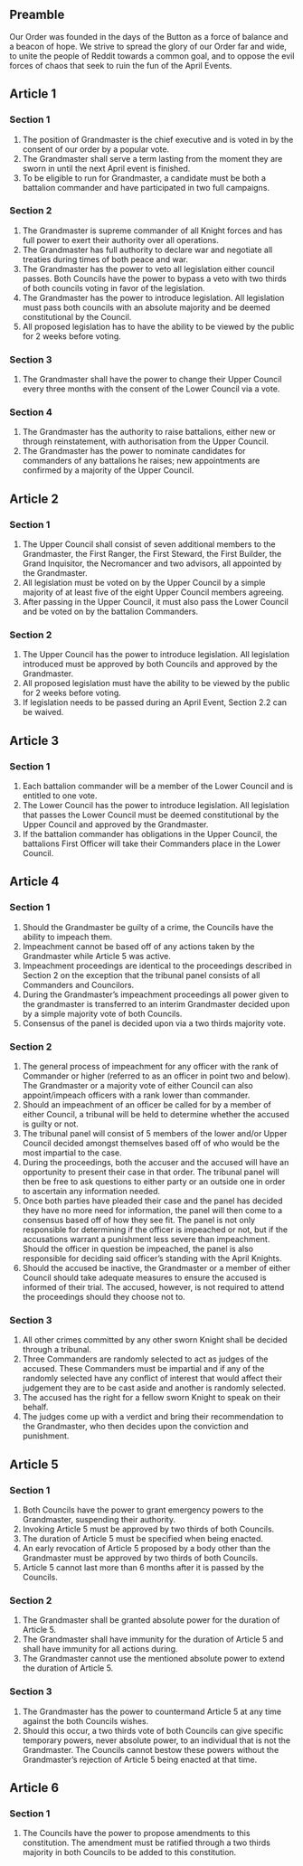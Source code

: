 [Version: 1.0]: #

## Preamble
Our Order was founded in the days of the Button as a force of balance and a beacon of hope. We strive to spread the glory of our Order far and wide, to unite the people of Reddit towards a common goal, and to oppose the evil forces of chaos that seek to ruin the fun of the April Events.

## Article 1

### Section 1
1. The position of Grandmaster is the chief executive and is voted in by the consent of our order by a popular vote.
2. The Grandmaster shall serve a term lasting from the moment they are sworn in until the next April event is finished.
3. To be eligible to run for Grandmaster, a candidate must be both a battalion commander and have participated in two full campaigns.

### Section 2
1. The Grandmaster is supreme commander of all Knight forces and has full power to exert their authority over all operations.
2. The Grandmaster has full authority to declare war and negotiate all treaties during times of both peace and war.
3. The Grandmaster has the power to veto all legislation either council passes. Both Councils have the power to bypass a veto with two thirds of both councils voting in favor of the legislation.
4. The Grandmaster has the power to introduce legislation. All legislation must pass both councils with an absolute majority and be deemed constitutional by the Council.
5. All proposed legislation has to have the ability to be viewed by the public for 2 weeks before voting.

### Section 3
1. The Grandmaster shall have the power to change their Upper Council every three months with the consent of the Lower Council via a vote.

### Section 4
1. The Grandmaster has the authority to raise battalions, either new or through reinstatement, with authorisation from the Upper Council.
2. The Grandmaster has the power to nominate candidates for commanders of any battalions he raises; new appointments are confirmed by a majority of the Upper Council.

## Article 2

### Section 1
1. The Upper Council shall consist of seven additional members to the Grandmaster, the First Ranger, the First Steward, the First Builder, the Grand Inquisitor, the Necromancer and two advisors, all appointed by the Grandmaster.
2. All legislation must be voted on by the Upper Council by a simple majority of at least five of the eight Upper Council members agreeing.
3. After passing in the Upper Council, it must also pass the Lower Council and be voted on by the battalion Commanders.

### Section 2
1. The Upper Council has the power to introduce legislation. All legislation introduced must be approved by both Councils and approved by the Grandmaster.
2. All proposed legislation must have the ability to be viewed by the public for 2 weeks before voting.
3. If legislation needs to be passed during an April Event, Section 2.2 can be waived.

## Article 3

### Section 1
1. Each battalion commander will be a member of the Lower Council and is entitled to one vote.
2. The Lower Council has the power to introduce legislation. All legislation that passes the Lower Council must be deemed constitutional by the Upper Council and approved by the Grandmaster.
3. If the battalion commander has obligations in the Upper Council, the battalions First Officer will take their Commanders place in the Lower Council.

## Article 4

### Section 1
1. Should the Grandmaster be guilty of a crime, the Councils have the ability to impeach them.
2. Impeachment cannot be based off of any actions taken by the Grandmaster while Article 5 was active.
3. Impeachment proceedings are identical to the proceedings described in Section 2 on the exception that the tribunal panel consists of all Commanders and Councilors.
4. During the Grandmaster’s impeachment proceedings all power given to the grandmaster is transferred to an interim Grandmaster decided upon by a simple majority vote of both Councils.
5. Consensus of the panel is decided upon via a two thirds majority vote.

### Section 2
1. The general process of impeachment for any officer with the rank of Commander or higher (referred to as an officer in point two and below). The Grandmaster or a majority vote of either Council can also appoint/impeach officers with a rank lower than commander.
2. Should an impeachment of an officer be called for by a member of either Council, a tribunal will be held to determine whether the accused is guilty or not.
3. The tribunal panel will consist of 5 members of the lower and/or Upper Council decided amongst themselves based off of who would be the most impartial to the case.
4. During the proceedings, both the accuser and the accused will have an opportunity to present their case in that order. The tribunal panel will then be free to ask questions to either party or an outside one in order to ascertain any information needed.
5. Once both parties have pleaded their case and the panel has decided they have no more need for information, the panel will then come to a consensus based off of how they see fit. The panel is not only responsible for determining if the officer is impeached or not, but if the accusations warrant a punishment less severe than impeachment. Should the officer in question be impeached, the panel is also responsible for deciding said officer’s standing with the April Knights.
6. Should the accused be inactive, the Grandmaster or a member of either Council should take adequate measures to ensure the accused is informed of their trial. The accused, however, is not required to attend the proceedings should they choose not to.

### Section 3
1. All other crimes committed by any other sworn Knight shall be decided through a tribunal.
2. Three Commanders are randomly selected to act as judges of the accused. These Commanders must be impartial and if any of the randomly selected have any conflict of interest that would affect their judgement they are to be cast aside and another is randomly selected.
3. The accused has the right for a fellow sworn Knight to speak on their behalf.
4. The judges come up with a verdict and bring their recommendation to the Grandmaster, who then decides upon the conviction and punishment.

## Article 5

### Section 1
1. Both Councils have the power to grant emergency powers to the Grandmaster, suspending their authority.
2. Invoking Article 5 must be approved by two thirds of both Councils.
3. The duration of Article 5 must be specified when being enacted.
4. An early revocation of Article 5 proposed by a body other than the Grandmaster must be approved by two thirds of both Councils.
5. Article 5 cannot last more than 6 months after it is passed by the Councils.

### Section 2
1. The Grandmaster shall be granted absolute power for the duration of Article 5.
2. The Grandmaster shall have immunity for the duration of Article 5 and shall have immunity for all actions during.
3. The Grandmaster cannot use the mentioned absolute power to extend the duration of Article 5.

### Section 3
1. The Grandmaster has the power to countermand Article 5 at any time against the both Councils wishes.
2. Should this occur, a two thirds vote of both Councils can give specific temporary powers, never absolute power, to an individual that is not the Grandmaster. The Councils cannot bestow these powers without the Grandmaster’s rejection of Article 5 being enacted at that time.

## Article 6

### Section 1
1. The Councils have the power to propose amendments to this constitution. The amendment must be ratified through a two thirds majority in both Councils to be added to this constitution.
